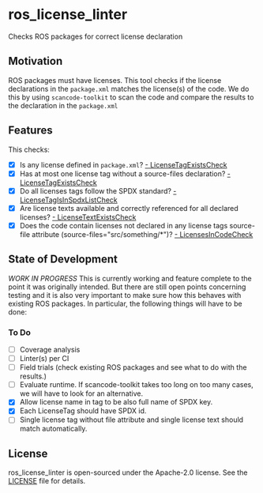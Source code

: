 # ros_license_linter
Checks ROS packages for correct license declaration

## Motivation
ROS packages must have licenses. 
This tool checks if the license declarations in the `package.xml` matches the license(s) of the code.
We do this by using `scancode-toolkit` to scan the code and compare the results to the declaration in the `package.xml`

## Features
This checks:
- [x] Is any license defined in `package.xml`?
    [- LicenseTagExistsCheck](src/ros_license_linter/checks.py#L92)
- [x] Has at most one license tag without a source-files declaration?
    [- LicenseTagExistsCheck](src/ros_license_linter/checks.py#L92)
- [x] Do all licenses tags follow the SPDX standard?
    [- LicenseTagIsInSpdxListCheck](src/ros_license_linter/checks.py#L106)
- [x] Are license texts available and correctly referenced for all declared licenses?
    [- LicenseTextExistsCheck](src/ros_license_linter/checks.py#L125)
- [x] Does the code contain licenses not declared in any license tags source-file attribute (source-files="src/something/*")?
    [- LicensesInCodeCheck](src/ros_license_linter/checks.py#L184)

## State of Development
*WORK IN PROGRESS*
This is currently working and feature complete to the point it was originally intended.
But there are still open points concerning testing and it is also very important to make sure how this behaves with existing ROS packages.
In particular, the following things will have to be done:

### To Do
- [ ] Coverage analysis
- [ ] Linter(s) per CI
- [ ] Field trials (check existing ROS packages and see what to do with the results.)
- [ ] Evaluate runtime. If scancode-toolkit takes too long on too many cases, we will have to look for an alternative.
- [x] Allow license name in tag to be also full name of SPDX key.
- [x] Each LicenseTag should have SPDX id.
- [ ] Single license tag without file attribute and single license text should match automatically.

## License
ros_license_linter is open-sourced under the Apache-2.0 license. See the
[LICENSE](LICENSE) file for details.
